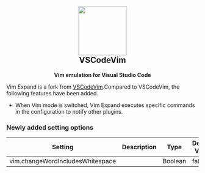 <h2 align="center"><img src="https://raw.githubusercontent.com/VSCodeVim/Vim/master/images/icon.png" height="128"><br>VSCodeVim</h2>
<p align="center"><strong>Vim emulation for Visual Studio Code</strong></p>

Vim Expand is a fork from [VSCodeVim](https://github.com/VSCodeVim/Vim).Compared to VSCodeVim, the following features have been added.

- When Vim mode is switched, Vim Expand executes specific commands in the configuration to notify other plugins.

### Newly added setting options

| Setting                          | Description | Type    | Default Value |
| -------------------------------- | ----------- | ------- | ------------- |
| vim.changeWordIncludesWhitespace |             | Boolean | false         |
